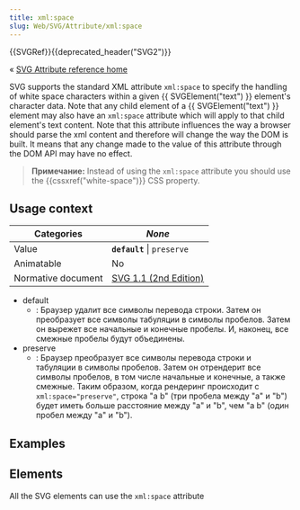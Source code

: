 ```yaml
---
title: xml:space
slug: Web/SVG/Attribute/xml:space
---
```


{{SVGRef}}{{deprecated_header("SVG2")}}

« [SVG Attribute reference home](/en/SVG/Attribute)

SVG supports the standard XML attribute `xml:space` to specify the handling of white space characters within a given {{ SVGElement("text") }} element's character data. Note that any child element of a {{ SVGElement("text") }} element may also have an `xml:space` attribute which will apply to that child element's text content. Note that this attribute influences the way a browser should parse the xml content and therefore will change the way the DOM is built. It means that any change made to the value of this attribute through the DOM API may have no effect.

> **Примечание:** Instead of using the `xml:space` attribute you should use the {{cssxref("white-space")}} CSS property.

## Usage context

| Categories         | _None_                                                                   |
| ------------------ | ------------------------------------------------------------------------ |
| Value              | **`default`** \| `preserve`                                              |
| Animatable         | No                                                                       |
| Normative document | [SVG 1.1 (2nd Edition)](http://www.w3.org/TR/SVG11/text.html#WhiteSpace) |

- default
  - : Браузер удалит все символы перевода строки. Затем он преобразует все символы табуляции в символы пробелов. Затем он вырежет все начальные и конечные пробелы. И, наконец, все смежные пробелы будут объединены.
- preserve
  - : Браузер преобразует все символы перевода строки и табуляции в символы пробелов. Затем он отрендерит все символы пробелов, в том числе начальные и конечные, а также смежные. Таким образом, когда рендеринг происходит с `xml:space="preserve"`, строка "a b" (три пробела между "a" и "b") будет иметь больше расстояние между "a" и "b", чем "a b" (один пробел между "a" и "b").

## Examples

## Elements

All the SVG elements can use the `xml:space` attribute
